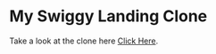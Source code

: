 # My Swiggy Landing Clone

Take a look at the clone here [Click Here](http://arnavnath550.github.io/ArnavsSwiggyLanding).
